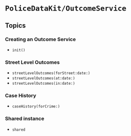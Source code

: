 # ``PoliceDataKit/OutcomeService``

## Topics

### Creating an Outcome Service

- ``init()``

### Street Level Outcomes

- ``streetLevelOutcomes(forStreet:date:)``
- ``streetLevelOutcomes(at:date:)``
- ``streetLevelOutcomes(in:date:)``

### Case History

- ``caseHistory(forCrime:)``

### Shared instance

- ``shared``
